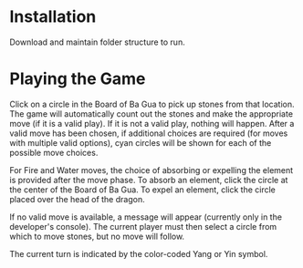 # Installation

Download and maintain folder structure to run.

# Playing the Game

Click on a circle in the Board of Ba Gua to pick up stones from that location. The game will automatically count out the stones and make the appropriate move (if it is a valid play). If it is not a valid play, nothing will happen. After a valid move has been chosen, if additional choices are required (for moves with multiple valid options), cyan circles will be shown for each of the possible move choices.

For Fire and Water moves, the choice of absorbing or expelling the element is provided after the move phase. To absorb an element, click the circle at the center of the Board of Ba Gua. To expel an element, click the circle placed over the head of the dragon.

If no valid move is available, a message will appear (currently only in the developer's console). The current player must then select a circle from which to move stones, but no move will follow.

The current turn is indicated by the color-coded Yang or Yin symbol.

